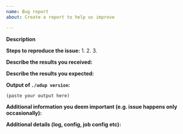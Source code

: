 ```yaml
---
name: Bug report
about: Create a report to help us improve

---
```


<!--
If you are reporting a new issue, make sure that we do not have any duplicates
already open. You can ensure this by searching the issue list for this
repository. If there is a duplicate, please close your issue and add a comment
to the existing issue instead.

If you suspect your issue is a bug, please edit your issue description to
include the BUG REPORT INFORMATION shown below. 

For more information about reporting issues, see
https://github.com/actiontech/udup/blob/master/CONTRIBUTING.md#reporting-other-issues

---------------------------------------------------
GENERAL SUPPORT INFORMATION
---------------------------------------------------

The GitHub issue tracker is for bug reports and feature requests.
General support for **Udup** can be found at the following locations:

- Udup Support QQ Group - 852990221

---------------------------------------------------
BUG REPORT INFORMATION
---------------------------------------------------
Use the commands below to provide key information from your environment:
You do NOT have to include this information if this is a FEATURE REQUEST
-->

**Description**

<!--
Briefly describe the problem you are having in a few paragraphs.
-->

**Steps to reproduce the issue:**
1.
2.
3.

**Describe the results you received:**


**Describe the results you expected:**

**Output of `./udup version`:**

```
(paste your output here)
```

**Additional information you deem important (e.g. issue happens only occasionally):**


**Additional details (log, config, job config etc):**
<!-- 
1. default config path: /etc/udup/udup.conf
3. job config:   curl -XGET "http://127.0.0.1:8190/v1/job/<job_uuid>"
2. default log path: /var/log/udup.log
3. mask sensitive infomation (e.g. IP, username and password)"
-->
